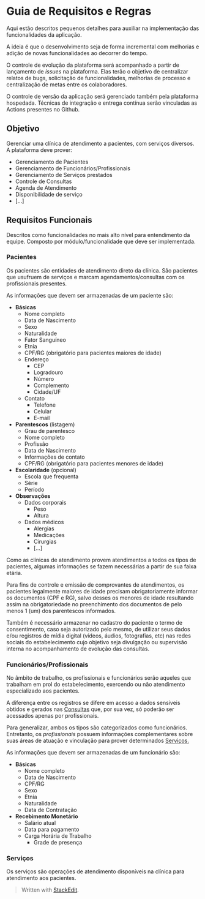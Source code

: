 

# Guia de Requisitos e Regras
Aqui estão descritos pequenos detalhes para auxiliar na implementação das funcionalidades da aplicação. 

A ideia é que o desenvolvimento seja de forma incremental com melhorias e adição de novas funcionalidades ao decorrer do tempo. 

O controle de evolução da plataforma será acompanhado a partir de lançamento de *issues* na plataforma. Elas terão o objetivo de centralizar relatos de bugs, solicitação de funcionalidades, melhorias de processo e centralização de metas entre os colaboradores. 

O controle de versão da aplicação será gerenciado também pela plataforma hospedada. Técnicas de integração e entrega contínua serão vinculadas as Actions presentes no Github. 

## Objetivo
Gerenciar uma clínica de atendimento a pacientes, com serviços diversos. A plataforma deve prover:

 - Gerenciamento de Pacientes
 - Gerenciamento de Funcionários/Profissionais
 - Gerenciamento de Serviços prestados
 - Controle de Consultas
 - Agenda de Atendimento
 - Disponibilidade de serviço
 - [...]

## Requisitos Funcionais

Descritos como funcionalidades no mais alto nível para entendimento da equipe. Composto por módulo/funcionalidade que deve ser implementada. 

### Pacientes
Os pacientes são entidades de atendimento direto da clínica. São pacientes que usufruem de serviços e marcam agendamentos/consultas com os profissionais presentes. 

As informações que devem ser armazenadas de um paciente são:

 - **Básicas**
	 - Nome completo
	 - Data de Nascimento
	 - Sexo
	 - Naturalidade
	 - Fator Sanguíneo
	 - Etnia
	 - CPF/RG (obrigatório para pacientes maiores de idade)
	 - Endereço
		 - CEP
		 - Logradouro
		 - Número
		 - Complemento
		 - Cidade/UF
	 - Contato
		 - Telefone
		 - Celular
		 - E-mail
 - **Parentescos** (listagem)
	 - Grau de parentesco
	 - Nome completo
	 - Profissão
	 - Data de Nascimento
	 - Informações de contato
	 - CPF/RG (obrigatório para pacientes menores de idade)
 - **Escolaridade** (opcional)
	 - Escola que frequenta
	 - Série
	 - Período
 - **Observações**
	 - Dados corporais
		 - Peso
		 - Altura
	 - Dados médicos
		 - Alergias
		 - Medicações
		 - Cirurgias
		 - [...]

Como as clínicas de atendimento provem atendimentos a todos os tipos de pacientes, algumas informações se fazem necessárias a partir de sua faixa etária. 

Para fins de controle e emissão de comprovantes de atendimentos, os pacientes legalmente maiores de idade precisam obrigatoriamente informar os documentos (CPF e RG), salvo desses os menores de idade resultando assim na obrigatoriedade no preenchimento dos documentos de pelo menos 1 (um) dos parentescos informados.

Também é necessário armazenar no cadastro do paciente o termo de consentimento, caso seja autorizado pelo mesmo, de utilizar seus dados e/ou registros de mídia digital (vídeos, áudios, fotografias, etc) nas redes sociais do estabelecimento cujo objetivo seja divulgação ou supervisão interna no acompanhamento de evolução das consultas. 

### Funcionários/Profissionais
No âmbito de trabalho, os profissionais e funcionários serão aqueles que trabalham em prol do estabelecimento, exercendo ou não atendimento especializado aos pacientes. 

A diferença entre os registros se difere em acesso a dados sensíveis obtidos e gerados nas [Consultas](#consultas) que, por sua vez, só poderão ser acessados apenas por profissionais. 

Para generalizar, ambos os tipos são categorizados como funcionários. Entretanto, os *profissionais* possuem informações complementares sobre suas áreas de atuação e vinculação para prover determinados [Serviços.](#servicos)

As informações que devem ser armazenadas de um funcionário são:

 - **Básicas**
	 - Nome completo
	 - Data de Nascimento
	 - CPF/RG
	 - Sexo
	 - Etnia
	 - Naturalidade
	 - Data de Contratação
 - **Recebimento Monetário**
	 - Salário atual
	 - Data para pagamento
	 - Carga Horária de Trabalho
		 - Grade de presença 

### Serviços
Os serviços são operações de atendimento disponíveis na clínica para atendimento aos pacientes. 

> Written with [StackEdit](https://stackedit.io/).
<!--stackedit_data:
eyJoaXN0b3J5IjpbLTE5MDY1ODYxNTcsLTM4ODA0ODAzLDIwMD
I3MDEwMTcsMzU5NzQwMDU5XX0=
-->